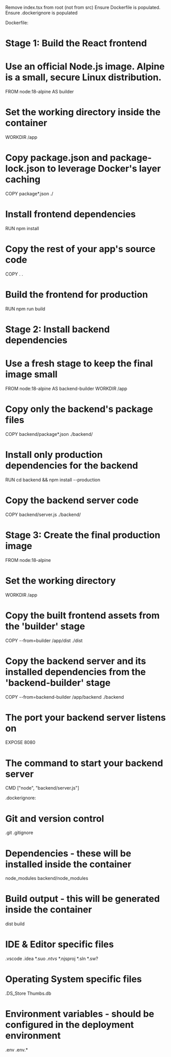 Remove index.tsx from root (not from src)
Ensure Dockerfile is populated.
Ensure .dockerignore is populated

Dockerfile:

# Stage 1: Build the React frontend
# Use an official Node.js image. Alpine is a small, secure Linux distribution.
FROM node:18-alpine AS builder
# Set the working directory inside the container
WORKDIR /app
# Copy package.json and package-lock.json to leverage Docker's layer caching
COPY package*.json ./
# Install frontend dependencies
RUN npm install
# Copy the rest of your app's source code
COPY . .
# Build the frontend for production
RUN npm run build

# Stage 2: Install backend dependencies
# Use a fresh stage to keep the final image small
FROM node:18-alpine AS backend-builder
WORKDIR /app
# Copy only the backend's package files
COPY backend/package*.json ./backend/
# Install only production dependencies for the backend
RUN cd backend && npm install --production
# Copy the backend server code
COPY backend/server.js ./backend/

# Stage 3: Create the final production image
FROM node:18-alpine
# Set the working directory
WORKDIR /app

# Copy the built frontend assets from the 'builder' stage
COPY --from=builder /app/dist ./dist

# Copy the backend server and its installed dependencies from the 'backend-builder' stage
COPY --from=backend-builder /app/backend ./backend

# The port your backend server listens on
EXPOSE 8080

# The command to start your backend server
CMD ["node", "backend/server.js"]




.dockerignore:

# Git and version control
.git
.gitignore

# Dependencies - these will be installed inside the container
node_modules
backend/node_modules

# Build output - this will be generated inside the container
dist
build

# IDE & Editor specific files
.vscode
.idea
*.suo
*.ntvs*
*.njsproj
*.sln
*.sw?

# Operating System specific files
.DS_Store
Thumbs.db

# Environment variables - should be configured in the deployment environment
.env
.env.*